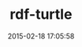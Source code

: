 ---
layout: post
title:  "rdf-turtle"
repo:   "ruby-rdf/rdf-turtle"
date:   2015-02-18 17:05:58
gemurl: http://ruby-rdf.github.com/rdf-turtle
---